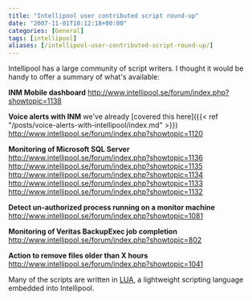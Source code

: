 ```yaml
---
title: "Intellipool user contributed script round-up"
date: "2007-11-01T10:12:18+00:00"
categories: [General]
tags: [intellipool]
aliases: [/intellipool-user-contributed-script-round-up/]
---
```


Intellipool has a large community of script writers. I thought it would be handy to offer a summary of what's available:

**INM Mobile dashboard**
http://www.intellipool.se/forum/index.php?showtopic=1138

**Voice alerts with INM** we've already [covered this here]({{< ref "/posts/voice-alerts-with-intellipool/index.md" >}})
http://www.intellipool.se/forum/index.php?showtopic=1120

**Monitoring of Microsoft SQL Server**
http://www.intellipool.se/forum/index.php?showtopic=1136
http://www.intellipool.se/forum/index.php?showtopic=1135
http://www.intellipool.se/forum/index.php?showtopic=1134
http://www.intellipool.se/forum/index.php?showtopic=1133
http://www.intellipool.se/forum/index.php?showtopic=1132

**Detect un-authorized process running on a monitor machine**
http://www.intellipool.se/forum/index.php?showtopic=1081

**Monitoring of Veritas BackupExec job completion**
http://www.intellipool.se/forum/index.php?showtopic=802

**Action to remove files older than X hours**
http://www.intellipool.se/forum/index.php?showtopic=1041

Many of the scripts are written in [LUA](http://www.lua.org/), a lightweight scripting language embedded into Intellipool.
